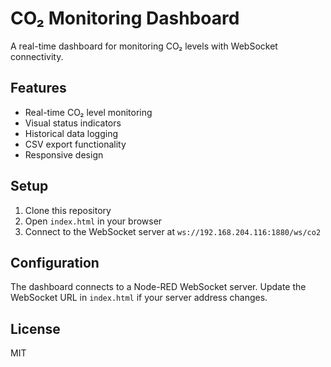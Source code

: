 # CO₂ Monitoring Dashboard

A real-time dashboard for monitoring CO₂ levels with WebSocket connectivity.

## Features

- Real-time CO₂ level monitoring
- Visual status indicators
- Historical data logging
- CSV export functionality
- Responsive design

## Setup

1. Clone this repository
2. Open `index.html` in your browser
3. Connect to the WebSocket server at `ws://192.168.204.116:1880/ws/co2`

## Configuration

The dashboard connects to a Node-RED WebSocket server. Update the WebSocket URL in `index.html` if your server address changes.

## License

MIT 
